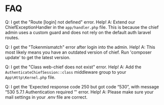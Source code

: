 
# FAQ

Q: I get the "Route [login] not defined" error. Help!
A: Extend our ChiefExceptionHandler in the `app/handler.php` file. This is because the chief admin uses a custom guard and does not rely on the default auth laravel routes.

Q: I get the "Tokenmismatch" error after login into the admin. Help!
A: This most likely means you have an outdated version of chief. Run 'composer update' to get the latest version.

Q: I get the "Class web-chief does not exist" error. Help!
A: Add the `AuthenticateChiefSession::class` middleware group to your `App\Http\Kernel.php` file.

Q: I get the 'Expected response code 250 but got code “530”, with message “530 5.7.1 Authentication required ”' error. Help!
A: Please make sure your mail settings in your .env file are correct.